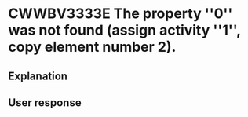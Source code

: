# CWWBV3333E The property ''0'' was not found (assign activity ''1'', copy element number 2).

## Explanation

## User response